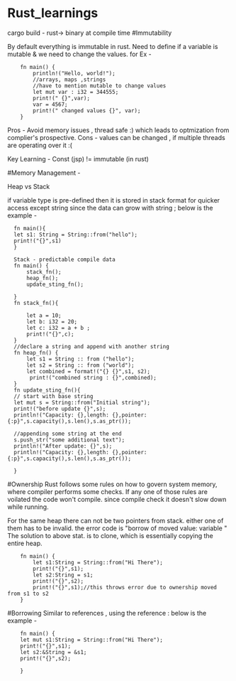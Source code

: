 # Rust_learnings
cargo build - rust-> binary at compile time 
#Immutability 

By default everything is immutable in rust. Need to define if a variable is mutable & we need to change the values. for Ex - 

        fn main() {
            println!("Hello, world!");
            //arrays, maps ,strings 
            //have to mention mutable to change values 
            let mut var : i32 = 344555;
            print!(" {}",var);
            var = 4567;
            print!(" changed values {}", var);
        }
Pros - Avoid memory issues , thread safe :) which leads to optmization from complier's prospective.
Cons - values can be changed , if multiple threads are operating over it :(

Key Learning - Const (jsp)  != immutable (in rust) 

#Memory Management - 

Heap vs Stack 

if variable type is pre-defined then it is stored in stack format for quicker access except string since the data can grow with string ; below is the example - 

      fn main(){ 
      let s1: String = String::from("hello");
      print!("{}",s1)
      }
      
      Stack - predictable compile data   
      fn main() {
          stack_fn();
          heap_fn();
          update_sting_fn();
          
      }
      fn stack_fn(){
      
          let a = 10;
          let b: i32 = 20;
          let c: i32 = a + b ;
          print!("{}",c);
      }
      //declare a string and append with another string 
      fn heap_fn() {
          let s1 = String :: from ("hello");
          let s2 = String :: from ("world");
          let combined = format!("{} {}",s1, s2);
           print!("combined string : {}",combined);
      }
      fn update_sting_fn(){
      // start with base string 
      let mut s = String::from("Initial string");
      print!("before update {}",s);
      println!("Capacity: {},length: {},pointer: {:p}",s.capacity(),s.len(),s.as_ptr());
      
      //appending some string at the end
      s.push_str("some additional text");
      println!("After update: {}",s);
      println!("Capacity: {},length: {},pointer: {:p}",s.capacity(),s.len(),s.as_ptr());
      
      }

#Ownership 
Rust follows some rules on how to govern system memory, where compiler performs some checks. If any one of those rules are voilated the code won't compile. since compile check it doesn't slow down while running.

For the same heap there can not be two pointers from stack. either one of them has to be invalid. the error code is "borrow of moved value: variable "
The solution to above stat. is to clone, which is essentially copying the entire heap.

        fn main() {
            let s1:String = String::from("Hi There");
            print!("{}",s1);
            let s2:String = s1;
            print!("{}",s2);
            print!("{}",s1);//this throws error due to ownership moved from s1 to s2
        }


#Borrowing 
Similar to references , using the reference : below is the example - 
       
        fn main() {   
        let mut s1:String = String::from("Hi There");
        print!("{}",s1);
        let s2:&String = &s1;
        print!("{}",s2);
        
        }







      
